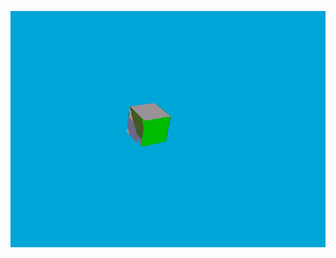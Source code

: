 ![rotating blob of awesomeness](https://raw.githubusercontent.com/axelbsa/3dsr/master/screenrec000.gif)